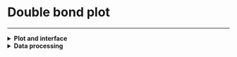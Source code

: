 Double bond plot
=======================
---
<details>
<summary><b> Plot and interface </b></summary>

Plot comparing samples based on their lipid species.  
1. **Select data table.**  
Select the data to be used for comparison among the following: *Filtered data table*, *Class normalised data table*, *Total normalised data table*
2. **Select group column.**  
Select a column from the metadata table containing the groups to compare.  
3. **Select group(s).**  
Select one or multiple groups to compare.  
4. **Select lipid class.**  
Select the lipid class to visualise the comparison.  
5. **Select function.**  
Select the way the average value from each group should be calculated, either median or mean (median by default, recommended).  
6. **Coloring slider.**  
Slider displaying a range of Log2(Fold change) values. Values inside the range will be excluded. Generally a -1 to +1 range is used.  
7. **Size slider.**  
Slider displaying a range of -Log10(BH(p-value)) values. Valudes inside the range will be kept.  
8. **Download button.**  
Downloads to CSV the *Double bonds table*.  

This representation has three versions depending on the number of groups selected: one, two, or more.  

**Single group:**  
Simple representation of the lipids from the selected class in that group. The size of the markers is relative to the median value for that lipid in the group. Sliders are deactivated in this version.  

<img src="./img/visualise_lips_dbplot__single_1.png" width="49%">
<img src="./img/visualise_lips_dbplot__single_2.png" width="49%">

**Two groups:**  
Comparison of the species composition between the two groups by highlighting the fold change and p-values on the double bonds and carbon counts. The markers, representing individual lipid species, are coloured according to Log2(Fold change) in blue and red. This means markers coloured in red (>0) are detected in higher quantities in the second group, and markers coloured in blue (<0) are detected in higher quantities in the first group. Their size is relative to -Log10(BH(p-value)) meaning that the bigger the marker, the more significant that lipid is (low p-value).  
Sliders allow a better exploration of the data, especially when markers are stacked. Hovering on the marker displays the associated values: Log2(Fold change) and -Log10(BH(p-value)).  

<img src="./img/visualise_lips_dbplot_double_1.png" width="49%">
<img src="./img/visualise_lips_dbplot_double_2.png" width="49%">

**More groups:**  
*Available in upcoming updates*.  
Compares all groups to a reference group using the same methods as in the Two groups version (fold change and p-value).  


</details>

<details>
<summary><b> Data processing </b></summary>

**Tables used:** {*Filtered data table*, *Class normalised data table*, *Total normalised data table*}, *Filtered feature table*.  
Samples of the two groups are selected and for each feature in the *Filtered feature table*, p-values and fold changes are calculated using one of the selected tables. Features absent from both groups are removed prior to processing.  
  
The fold change is calculated from the selected data table (one of *Filtered data table*, *Class normalised data table*, *Total normalised data table*) using the median value of the second group divided by the median value of the first group, ignoring missing values. In case of groups containing only missing values: 
- First group contains only NAs (denominator), the fold change is set to slightly above the maximum fold change, i.e. 1.01 x max fold change (high value divided by low value).  
- Second group contains only NAs (numerator), the fold change is set to slighlty below the minimum fold change, i.e. 0.99 x min fold change (low value divided by high value).  
  
In the case of medians being 0:  
- Denominator median is 0, fold change becomes Inf. Inf is set to slightly above the maximum fold change, i.e. 1.01 x max fold change (high value divided by low value).  
- Nominator median is 0, fold change becomes 0. 0s are replaced to a value slighlty below the minimum fold change, i.e. 0.99 x min fold change (low value divided by high value).  
- Both nominator and denominator are 0, fold change becomes NA. These are set to 1.  

The p-value is calculated using a Wilcoxon test on the z-scored table (one of *Filtered data table*, *Class normalised data table*, *Total normalised data table*) between group 1 and group 2 for a given feature. In case of groups containing only NAs:  
- One group contains only NAs, the p-value is set to slightly below the minimum p-value, i.e. 0.99 x min p-value (low values compared to high values).  

The p-value is then adjusted using the Benjamini-Hochberg procedure.  

The *Double bonds table* is then produced from the *Filtered feature table* (containing feature metadata) and adding log2(fold change) and -log10(BH(p-value)).    
</details>

